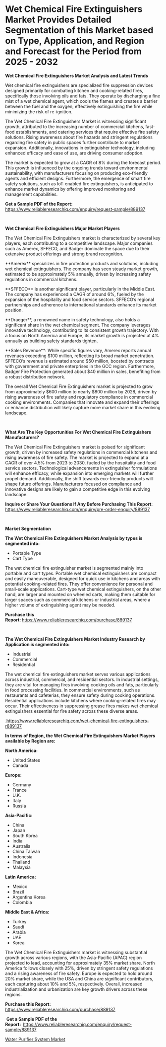 <p><h1>Wet Chemical Fire Extinguishers Market Provides Detailed Segmentation of this Market based on Type, Application, and Region and Forecast for the Period from 2025 - 2032</h1></p><p><strong>Wet Chemical Fire Extinguishers Market Analysis and Latest Trends</strong></p>
<p><p>Wet chemical fire extinguishers are specialized fire suppression devices designed primarily for combating kitchen and cooking-related fires, specifically those involving oils and fats. They operate by discharging a fine mist of a wet chemical agent, which cools the flames and creates a barrier between the fuel and the oxygen, effectively extinguishing the fire while minimizing the risk of re-ignition.</p><p>The Wet Chemical Fire Extinguishers Market is witnessing significant growth, attributed to the increasing number of commercial kitchens, fast-food establishments, and catering services that require effective fire safety solutions. Rising awareness about fire hazards and stringent regulations regarding fire safety in public spaces further contribute to market expansion. Additionally, innovations in extinguisher technology, including enhanced efficacy and ease of use, are driving consumer adoption.</p><p>The market is expected to grow at a CAGR of 8% during the forecast period. This growth is influenced by the ongoing trends toward environmental sustainability, with manufacturers focusing on producing eco-friendly agents and efficient designs. Furthermore, the emergence of smart fire safety solutions, such as IoT-enabled fire extinguishers, is anticipated to enhance market dynamics by offering improved monitoring and management capabilities.</p></p>
<p><strong>Get a Sample PDF of the Report:&nbsp;</strong> <a href="https://www.reliableresearchiq.com/enquiry/request-sample/889137?utm_campaign=3500&utm_medium=2&utm_source=Github&utm_content=ia&utm_term=04042025&utm_id=wet-chemical-fire-extinguishers">https://www.reliableresearchiq.com/enquiry/request-sample/889137</a></p>
<p>&nbsp;</p>
<p><strong>Wet Chemical Fire Extinguishers Major Market Players</strong></p>
<p><p>The Wet Chemical Fire Extinguishers market is characterized by several key players, each contributing to a competitive landscape. Major companies such as Amerex, SFFECO, and Badger dominate the space due to their extensive product offerings and strong brand recognition. </p><p>**Amerex** specializes in fire protection products and solutions, including wet chemical extinguishers. The company has seen steady market growth, estimated to be approximately 5% annually, driven by increasing safety regulations in commercial kitchens.</p><p>**SFFECO** is another significant player, particularly in the Middle East. The company has experienced a CAGR of around 6%, fueled by the expansion of the hospitality and food service sectors. SFFECO’s regional partnerships and adherence to international standards enhance its market position.</p><p>**Draeger**, a renowned name in safety technology, also holds a significant share in the wet chemical segment. The company leverages innovative technology, contributing to its consistent growth trajectory. With a focus on North America and Europe, its market growth is projected at 4% annually as building safety standards tighten.</p><p>**Sales Revenue**: While specific figures vary, Amerex reports annual revenues exceeding $100 million, reflecting its broad market penetration. SFFECO’s revenue is estimated around $50 million, boosted by contracts with government and private enterprises in the GCC region. Furthermore, Badger Fire Protection generated about $40 million in sales, benefiting from a robust distribution network.</p><p>The overall Wet Chemical Fire Extinguishers market is projected to grow from approximately $600 million to nearly $800 million by 2028, driven by rising awareness of fire safety and regulatory compliance in commercial cooking environments. Companies that innovate and expand their offerings or enhance distribution will likely capture more market share in this evolving landscape.</p></p>
<p>&nbsp;</p>
<p><strong>What Are The Key Opportunities For Wet Chemical Fire Extinguishers Manufacturers?</strong></p>
<p><p>The Wet Chemical Fire Extinguishers market is poised for significant growth, driven by increased safety regulations in commercial kitchens and rising awareness of fire safety. The market is projected to expand at a CAGR of over 4.5% from 2023 to 2030, fueled by the hospitality and food service sectors. Technological advancements in extinguisher formulations will enhance efficacy, while expansion into emerging markets will further propel demand. Additionally, the shift towards eco-friendly products will shape future offerings. Manufacturers focused on compliance and innovative designs are likely to gain a competitive edge in this evolving landscape.</p></p>
<p><strong>Inquire or Share Your Questions If Any Before Purchasing This Report:</strong> <a href="https://www.reliableresearchiq.com/enquiry/pre-order-enquiry/889137?utm_campaign=3500&utm_medium=2&utm_source=Github&utm_content=ia&utm_term=04042025&utm_id=wet-chemical-fire-extinguishers">https://www.reliableresearchiq.com/enquiry/pre-order-enquiry/889137</a></p>
<p>&nbsp;</p>
<p><strong>Market Segmentation</strong></p>
<p><strong>The Wet Chemical Fire Extinguishers Market Analysis by types is segmented into:</strong></p>
<p><ul><li>Portable Type</li><li>Cart Type</li></ul></p>
<p><p>The wet chemical fire extinguisher market is segmented mainly into portable and cart types. Portable wet chemical extinguishers are compact and easily maneuverable, designed for quick use in kitchens and areas with potential cooking-related fires. They offer convenience for personal and small-scale applications. Cart-type wet chemical extinguishers, on the other hand, are larger and mounted on wheeled carts, making them suitable for larger spaces such as commercial kitchens or industrial areas, where a higher volume of extinguishing agent may be needed.</p></p>
<p><strong>Purchase this Report:&nbsp;</strong><a href="https://www.reliableresearchiq.com/purchase/889137?utm_campaign=3500&utm_medium=2&utm_source=Github&utm_content=ia&utm_term=04042025&utm_id=wet-chemical-fire-extinguishers">https://www.reliableresearchiq.com/purchase/889137</a></p>
<p>&nbsp;</p>
<p><strong>The Wet Chemical Fire Extinguishers Market Industry Research by Application is segmented into:</strong></p>
<p><ul><li>Industrial</li><li>Commercial</li><li>Residential</li></ul></p>
<p><p>The wet chemical fire extinguishers market serves various applications across industrial, commercial, and residential sectors. In industrial settings, they are vital for managing fires involving cooking oils and fats, particularly in food processing facilities. In commercial environments, such as restaurants and cafeterias, they ensure safety during cooking operations. Residential applications include kitchens where cooking-related fires may occur. Their effectiveness in suppressing grease fires makes wet chemical extinguishers essential for fire safety across these diverse areas.</p></p>
<p><a href="https://www.reliableresearchiq.com/wet-chemical-fire-extinguishers-r889137?utm_campaign=3500&utm_medium=2&utm_source=Github&utm_content=ia&utm_term=04042025&utm_id=wet-chemical-fire-extinguishers">&nbsp;https://www.reliableresearchiq.com/wet-chemical-fire-extinguishers-r889137</a></p>
<p><strong>In terms of Region, the Wet Chemical Fire Extinguishers Market Players available by Region are:</strong></p>
<p>
    <p> <strong> North America: </strong>
        <ul>
            <li>United States</li>
            <li>Canada</li>
        </ul>
        </p> 
    <p> <strong> Europe: </strong>
        <ul>
            <li>Germany</li>
            <li>France</li>
            <li>U.K.</li>
            <li>Italy</li>
            <li>Russia</li>
        </ul>
        </p> 
    <p> <strong> Asia-Pacific: </strong>
        <ul>
            <li>China</li>
            <li>Japan</li>
            <li>South Korea</li>
            <li>India</li>
            <li>Australia</li>
            <li>China Taiwan</li>
            <li>Indonesia</li>
            <li>Thailand</li>
            <li>Malaysia</li>
        </ul>
        </p> 
    <p> <strong> Latin America: </strong>
        <ul>
            <li>Mexico</li>
            <li>Brazil</li>
            <li>Argentina Korea</li>
            <li>Colombia</li>
        </ul>
        </p> 
    <p> <strong> Middle East & Africa: </strong>
        <ul>
            <li>Turkey</li>
            <li>Saudi</li>
            <li>Arabia</li>
            <li>UAE</li>
            <li>Korea</li>
        </ul>
    </p>
    </p>
<p><p>The Wet Chemical Fire Extinguishers market is witnessing substantial growth across various regions, with the Asia-Pacific (APAC) region projected to lead, accounting for approximately 35% market share. North America follows closely with 25%, driven by stringent safety regulations and a rising awareness of fire safety. Europe is expected to hold around 20% market share, while the USA and China are significant contributors, each capturing about 10% and 5%, respectively. Overall, increased industrialization and urbanization are key growth drivers across these regions.</p></p>
<p><strong>Purchase this Report: </strong><a href="https://www.reliableresearchiq.com/purchase/889137?utm_campaign=3500&utm_medium=2&utm_source=Github&utm_content=ia&utm_term=04042025&utm_id=wet-chemical-fire-extinguishers">https://www.reliableresearchiq.com/purchase/889137</a></p>
<p>&nbsp;<strong>Get a Sample PDF of the Report:&nbsp;&nbsp;</strong><a href="https://www.reliableresearchiq.com/enquiry/request-sample/889137?utm_campaign=3500&utm_medium=2&utm_source=Github&utm_content=ia&utm_term=04042025&utm_id=wet-chemical-fire-extinguishers">https://www.reliableresearchiq.com/enquiry/request-sample/889137</a></p>
<p><strong></strong></p>
<p><p><a href="https://github.com/oeungcolesh0/Market-Research-Report-List-1/blob/main/water-purifier-system-market.md?utm_campaign=3500&utm_medium=2&utm_source=Github&utm_content=ia&utm_term=04042025&utm_id=wet-chemical-fire-extinguishers">Water Purifier System Market</a></p></p>